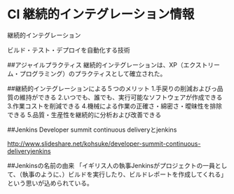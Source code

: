 CI 継続的インテグレーション情報
==

継続的インテグレーション

ビルド・テスト・デプロイを自動化する技術


##アジャイルプラクティス
継続的インテグレーションは、XP（エクストリーム・プログラミング）のプラクティスとして確立された。

##継続的インテグレーションによる５つのメリット
1.手戻りの削減およびっ品質の維持ができる
2.いつでも、誰でも、実行可能なソフトウェアが作成できる
3.作業コストを削減できる
4.機械による作業の正確さ・綿密さ・曖昧性を排除できる
5.品質・生産性を継続的に分析および改善できる

##Jenkins
Developer summit continuous deliveryとjenkins

http://www.slideshare.net/kohsuke/developer-summit-continuous-deliveryjenkins

##Jenkinsの名前の由来
「イギリス人の執事Jenkinsがプロジェクトの一員として、（執事のように、）ビルドを実行したり、ビルドレポートを作成してくれる」という思いが込められている。
